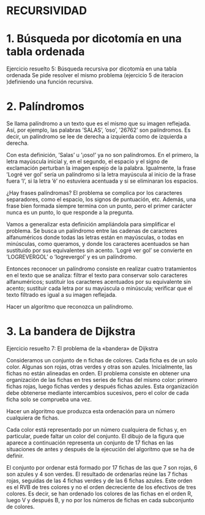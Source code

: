 # RECURSIVIDAD
# 1. Búsqueda por dicotomía en una tabla ordenada <br>
Ejercicio resuelto 5: Búsqueda recursiva por dicotomía en una tabla ordenada
Se pide resolver el mismo problema (ejercicio 5 de iteracion )definiendo una función recursiva.

# 2. Palíndromos<br>
Se llama palíndromo a un texto que es el mismo que su imagen reflejada. Así, por ejemplo, las palabras ’SALAS’, ’oso’, ’26762’ son palíndromos. Es decir, un palíndromo se lee de derecha a izquierda como de izquierda a derecha.

Con esta definición, ’Salas’ u ’¡oso!’ ya no son palíndromos. En el primero, la letra mayúscula inicial y, en el segundo, el espacio y el signo de exclamación perturban la imagen espejo de la palabra. Igualmente, la frase ’Logré ver gol’ sería un palíndromo si la letra mayúscula al inicio de la frase fuera ’l’, si la letra ’é’ no estuviera acentuada y si se eliminaran los espacios.

¿Hay frases palíndromas? El problema se complica por los caracteres separadores, como el espacio, los signos de puntuación, etc. Además, una frase bien formada siempre termina con un punto, pero el primer carácter nunca es un punto, lo que responde a la pregunta.

Vamos a generalizar esta definición ampliándola para simplificar el problema. Se busca un palíndromo entre las cadenas de caracteres alfanuméricos donde todas las letras están en mayúsculas, o todas en minúsculas, como queramos, y donde los caracteres acentuados se han sustituido por sus equivalentes sin acento. ’Logré ver gol’ se convierte en ’LOGREVERGOL’ o ’logrevergol’ y es un palíndromo.

Entonces reconocer un palíndromo consiste en realizar cuatro tratamientos en el texto que se analiza:
filtrar el texto para conservar solo caracteres alfanuméricos;
sustituir los caracteres acentuados por su equivalente sin acento;
sustituir cada letra por su mayúscula o minúscula;
verificar que el texto filtrado es igual a su imagen reflejada.

Hacer un algoritmo que reconozca un palíndromo.

# 3. La bandera de Dijkstra<br>
Ejercicio resuelto 7: El problema de la «bandera» de Dijkstra

Consideramos un conjunto de n fichas de colores. Cada ficha es de un solo color. Algunas son rojas, otras verdes y otras son azules. Inicialmente, las fichas no están alineadas en orden. El problema consiste en obtener una organización de las fichas en tres series de fichas del mismo color: primero fichas rojas, luego fichas verdes y después fichas azules. Esta organización debe obtenerse mediante intercambios sucesivos, pero el color de cada ficha solo se comprueba una vez.

Hacer un algoritmo que produzca esta ordenación para un número cualquiera de fichas. 

Cada color está representado por un número cualquiera de fichas y, en particular, puede faltar un color del conjunto. El dibujo de la figura que aparece a continuación representa un conjunto de 17 fichas en las situaciones de antes y después de la ejecución del algoritmo que se ha de definir.

El conjunto por ordenar está formado por 17 fichas de las que 7 son rojas, 6 son azules y 4 son verdes. El resultado de ordenarlas reúne las 7 fichas rojas, seguidas de las 4 fichas verdes y de las 6 fichas azules. Este orden es el RVB de tres colores y no el orden decreciente de los efectivos de tres colores. Es decir, se han ordenado los colores de las fichas en el orden R, luego V y después B, y no por los números de fichas en cada subconjunto de colores.
